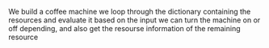 We build a coffee machine 
we loop through the dictionary containing the resources and evaluate it based on the input
we can turn the machine on or off depending, and also get the resourse information of the remaining resource